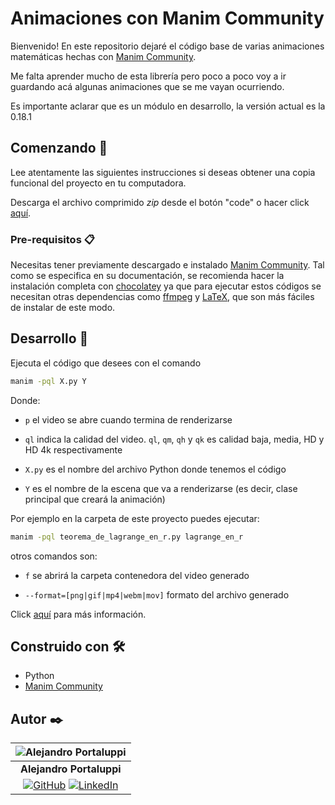 # Animaciones con Manim Community

Bienvenido! En este repositorio dejaré el código base de varias animaciones matemáticas hechas con [Manim Community](https://docs.manim.community/en/stable/index.html).

Me falta aprender mucho de esta librería pero poco a poco voy a ir guardando acá algunas animaciones que se me vayan ocurriendo.

Es importante aclarar que es un módulo en desarrollo, la versión actual es la 0.18.1

## Comenzando 🚀

Lee atentamente las siguientes instrucciones si deseas obtener una copia funcional del proyecto en tu computadora.

Descarga el archivo comprimido _zip_ desde el botón "code" o hacer click [aquí](https://github.com/Ale6100/animaciones-con-manim-community/archive/refs/heads/main.zip).

### Pre-requisitos 📋

Necesitas tener previamente descargado e instalado [Manim Community](https://docs.manim.community/en/stable/installation/windows.html). Tal como se especifica en su documentación, se recomienda hacer la instalación completa con [chocolatey](https://chocolatey.org/) ya que para ejecutar estos códigos se necesitan otras dependencias como [ffmpeg](https://ffmpeg.org/) y [LaTeX](https://es.wikipedia.org/wiki/LaTeX), que son más fáciles de instalar de este modo.

## Desarrollo 👷

Ejecuta el código que desees con el comando

```bash
manim -pql X.py Y
```

Donde:

* `p` el video se abre cuando termina de renderizarse

* `ql` indica la calidad del video. `ql`, `qm`, `qh` y `qk` es calidad baja, media, HD y HD 4k respectivamente

* `X.py` es el nombre del archivo Python donde tenemos el código

* `Y` es el nombre de la escena que va a renderizarse (es decir, clase principal que creará la animación)

Por ejemplo en la carpeta de este proyecto puedes ejecutar:

```bash
manim -pql teorema_de_lagrange_en_r.py lagrange_en_r
```

otros comandos son:

* `f` se abrirá la carpeta contenedora del video generado

* `--format=[png|gif|mp4|webm|mov]` formato del archivo generado

Click [aquí](https://docs.manim.community/en/stable/guides/configuration.html) para más información.

## Construido con 🛠️

* Python
* [Manim Community](https://docs.manim.community/)

## Autor ✒️

| ![Alejandro Portaluppi](https://avatars.githubusercontent.com/u/107259761?size=50)
|:-:
| **Alejandro Portaluppi**
|[![GitHub](https://img.shields.io/badge/github-%23121011.svg?&style=for-the-badge&logo=github&logoColor=white)](https://github.com/Ale6100) [![LinkedIn](https://img.shields.io/badge/linkedin%20-%230077B5.svg?&style=for-the-badge&logo=linkedin&logoColor=white)](https://www.linkedin.com/in/alejandro-portaluppi)
